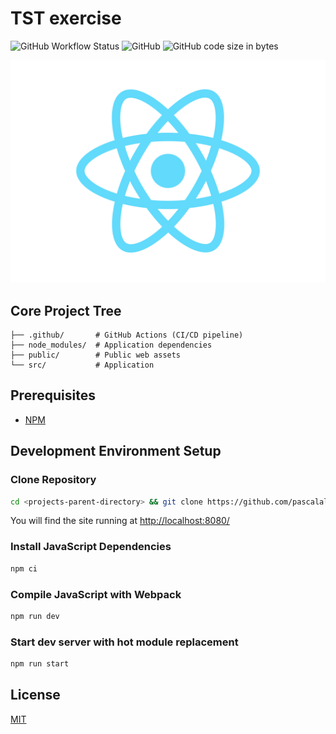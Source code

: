 # TST exercise

![GitHub Workflow Status](https://img.shields.io/github/actions/workflow/status/pascalallen/tst-exercise/npm.yml)
![GitHub](https://img.shields.io/github/license/pascalallen/tst-exercise)
![GitHub code size in bytes](https://img.shields.io/github/languages/code-size/pascalallen/tst-exercise)

![Logo](src/assets/images/logo.svg)

## Core Project Tree

```
├── .github/       # GitHub Actions (CI/CD pipeline)
├── node_modules/  # Application dependencies
├── public/        # Public web assets
└── src/           # Application
```

## Prerequisites

- [NPM](https://nodejs.org/en/download/package-manager)

## Development Environment Setup

### Clone Repository

```bash
cd <projects-parent-directory> && git clone https://github.com/pascalallen/tst-exercise.git
```

You will find the site running at [http://localhost:8080/](http://localhost:8080/)

### Install JavaScript Dependencies

```bash
npm ci
```

### Compile JavaScript with Webpack

```bash
npm run dev
```

### Start dev server with hot module replacement

```bash
npm run start
```

## License

[MIT](LICENSE)
